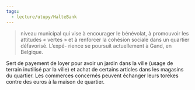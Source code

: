 ```yaml
---
tags:
  - lecture/utupy/HalteBank
---
```

> niveau municipal qui vise à encourager le bénévolat, à promouvoir les attitudes « vertes » et à renforcer la cohésion sociale dans un quartier défavorisé. L’expé- rience se poursuit actuellement à Gand, en Belgique.


Sert de payement de loyer pour avoir un jardin dans la ville (usage de terrain inutilisé par la ville) et achat de certains articles dans les magasins du quartier.
Les commerces concernés peuvent échanger leurs torekes contre des euros à la maison de quartier.
